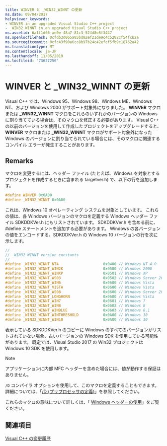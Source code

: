 ```yaml
---
title: WINVER と _WIN32_WINNT の更新
ms.date: 09/04/2017
helpviewer_keywords:
- WINVER in an upgraded Visual Studio C++ project
- _WIN32_WINNT in an upgraded Visual Studio C++ project
ms.assetid: 6a1f1d66-ae0e-48a7-81c3-524d8e8f3447
ms.openlocfilehash: 0cfdb3d065a85bd02ef21de9c4c5282cf54fcb2a
ms.sourcegitcommit: 0cfc43f90a6cc8b97b24c42efcf5fb9c18762a42
ms.translationtype: MT
ms.contentlocale: ja-JP
ms.lasthandoff: 11/05/2019
ms.locfileid: "73627256"
---
```

# <a name="update-winver-and-_win32_winnt"></a>WINVER と _WIN32_WINNT の更新

Visual C++ では、Windows 95、Windows 98、Windows ME、Windows NT、および Windows 2000 がサポート対象外になりました。 **WINVER** マクロまたは **_WIN32_WINNT** マクロをこれらのいずれかのバージョンの Windows に割り当てている場合は、そのマクロを修正する必要があります。 Visual C++ の以前のバージョンを使用して作成したプロジェクトをアップグレードすると、 **WINVER** マクロまたは **_WIN32_WINNT** マクロがサポート対象外になった Windows のバージョンに割り当てられている場合には、そのマクロに関連するコンパイル エラーが発生することがあります。

## <a name="remarks"></a>Remarks

マクロを変更するには、ヘッダー ファイル (たとえば、Windows を対象とするプロジェクトを作成するときに含まれる targetver.h) で、以下の行を追加します。

```C
#define WINVER 0x0A00
#define _WIN32_WINNT 0x0A00
```

これは、Windows 10 オペレーティング システムを対象としています。 これらの値は、各 Windows バージョンのマクロを定義する Windows ヘッダー ファイル SDKDDKVer.h にもリストされています。 SDKDDKVer.h を含める前に、#define ステートメントを追加する必要があります。 Windows の各バージョンの値をエンコードする、SDKDDKVer.h の Windows 10 バージョンの行を次に示します。

```C
//
// _WIN32_WINNT version constants
//
#define _WIN32_WINNT_NT4                    0x0400 // Windows NT 4.0
#define _WIN32_WINNT_WIN2K                  0x0500 // Windows 2000
#define _WIN32_WINNT_WINXP                  0x0501 // Windows XP
#define _WIN32_WINNT_WS03                   0x0502 // Windows Server 2003
#define _WIN32_WINNT_WIN6                   0x0600 // Windows Vista
#define _WIN32_WINNT_VISTA                  0x0600 // Windows Vista
#define _WIN32_WINNT_WS08                   0x0600 // Windows Server 2008
#define _WIN32_WINNT_LONGHORN               0x0600 // Windows Vista
#define _WIN32_WINNT_WIN7                   0x0601 // Windows 7
#define _WIN32_WINNT_WIN8                   0x0602 // Windows 8
#define _WIN32_WINNT_WINBLUE                0x0603 // Windows 8.1
#define _WIN32_WINNT_WINTHRESHOLD           0x0A00 // Windows 10
#define _WIN32_WINNT_WIN10                  0x0A00 // Windows 10
```

表示している SDKDDKVer.h のコピーに Windows のすべてのバージョンがリストされていない場合、古いバージョンの Windows SDK を使用している可能性があります。 既定では、Visual Studio 2017 の Win32 プロジェクトは Windows 10 SDK を使用します。

> [!NOTE]
> アプリケーションに内部 MFC ヘッダーを含めた場合には、値が動作する保証はありません。

`/D` コンパイラ オプションを使用して、このマクロを定義することもできます。 詳細については、「[/D (プリプロセッサの定義)](../build/reference/d-preprocessor-definitions.md)」を参照してください。

これらのマクロの意味について詳しくは、「 [Windows ヘッダーの使用](/windows/win32/WinProg/using-the-windows-headers)」をご覧ください。

## <a name="see-also"></a>関連項目

[Visual C++ の変更履歴](../porting/visual-cpp-change-history-2003-2015.md)
